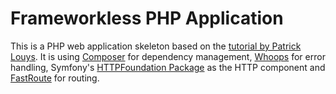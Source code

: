 # Frameworkless PHP Application
This is a PHP web application skeleton based on the [tutorial by Patrick Louys](https://github.com/PatrickLouys/no-framework-tutorial). It is using [Composer](https://getcomposer.org/) for dependency management, [Whoops](https://github.com/filp/whoops) for error handling, Symfony's [HTTPFoundation Package](https://symfony.com/doc/current/components/http_foundation.html) as the HTTP component and [FastRoute](https://github.com/nikic/FastRoute) for routing.